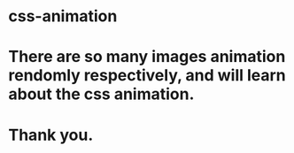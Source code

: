 # css-animation

# There are so many images animation rendomly respectively, and will learn about the css animation.

# Thank you.
